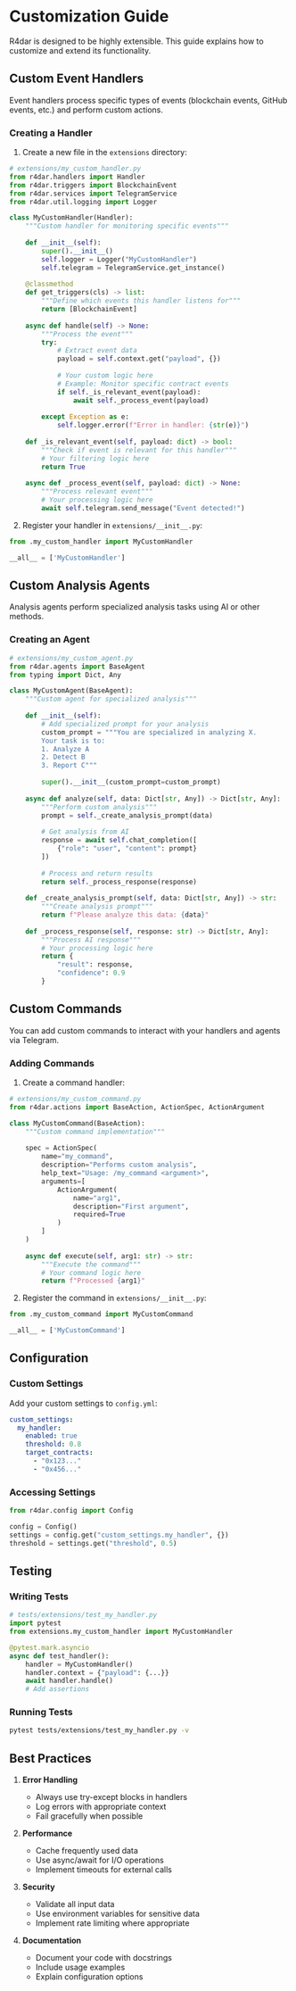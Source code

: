 # Customization Guide

R4dar is designed to be highly extensible. This guide explains how to customize and extend its functionality.

## Custom Event Handlers

Event handlers process specific types of events (blockchain events, GitHub events, etc.) and perform custom actions.

### Creating a Handler

1. Create a new file in the `extensions` directory:

```python
# extensions/my_custom_handler.py
from r4dar.handlers import Handler
from r4dar.triggers import BlockchainEvent
from r4dar.services import TelegramService
from r4dar.util.logging import Logger

class MyCustomHandler(Handler):
    """Custom handler for monitoring specific events"""
    
    def __init__(self):
        super().__init__()
        self.logger = Logger("MyCustomHandler")
        self.telegram = TelegramService.get_instance()
        
    @classmethod
    def get_triggers(cls) -> list:
        """Define which events this handler listens for"""
        return [BlockchainEvent]
        
    async def handle(self) -> None:
        """Process the event"""
        try:
            # Extract event data
            payload = self.context.get("payload", {})
            
            # Your custom logic here
            # Example: Monitor specific contract events
            if self._is_relevant_event(payload):
                await self._process_event(payload)
                
        except Exception as e:
            self.logger.error(f"Error in handler: {str(e)}")
            
    def _is_relevant_event(self, payload: dict) -> bool:
        """Check if event is relevant for this handler"""
        # Your filtering logic here
        return True
        
    async def _process_event(self, payload: dict) -> None:
        """Process relevant event"""
        # Your processing logic here
        await self.telegram.send_message("Event detected!")
```

2. Register your handler in `extensions/__init__.py`:

```python
from .my_custom_handler import MyCustomHandler

__all__ = ['MyCustomHandler']
```

## Custom Analysis Agents

Analysis agents perform specialized analysis tasks using AI or other methods.

### Creating an Agent

```python
# extensions/my_custom_agent.py
from r4dar.agents import BaseAgent
from typing import Dict, Any

class MyCustomAgent(BaseAgent):
    """Custom agent for specialized analysis"""
    
    def __init__(self):
        # Add specialized prompt for your analysis
        custom_prompt = """You are specialized in analyzing X.
        Your task is to:
        1. Analyze A
        2. Detect B
        3. Report C"""
        
        super().__init__(custom_prompt=custom_prompt)
        
    async def analyze(self, data: Dict[str, Any]) -> Dict[str, Any]:
        """Perform custom analysis"""
        prompt = self._create_analysis_prompt(data)
        
        # Get analysis from AI
        response = await self.chat_completion([
            {"role": "user", "content": prompt}
        ])
        
        # Process and return results
        return self._process_response(response)
        
    def _create_analysis_prompt(self, data: Dict[str, Any]) -> str:
        """Create analysis prompt"""
        return f"Please analyze this data: {data}"
        
    def _process_response(self, response: str) -> Dict[str, Any]:
        """Process AI response"""
        # Your processing logic here
        return {
            "result": response,
            "confidence": 0.9
        }
```

## Custom Commands

You can add custom commands to interact with your handlers and agents via Telegram.

### Adding Commands

1. Create a command handler:

```python
# extensions/my_custom_command.py
from r4dar.actions import BaseAction, ActionSpec, ActionArgument

class MyCustomCommand(BaseAction):
    """Custom command implementation"""
    
    spec = ActionSpec(
        name="my_command",
        description="Performs custom analysis",
        help_text="Usage: /my_command <argument>",
        arguments=[
            ActionArgument(
                name="arg1",
                description="First argument",
                required=True
            )
        ]
    )
    
    async def execute(self, arg1: str) -> str:
        """Execute the command"""
        # Your command logic here
        return f"Processed {arg1}"
```

2. Register the command in `extensions/__init__.py`:

```python
from .my_custom_command import MyCustomCommand

__all__ = ['MyCustomCommand']
```

## Configuration

### Custom Settings

Add your custom settings to `config.yml`:

```yaml
custom_settings:
  my_handler:
    enabled: true
    threshold: 0.8
    target_contracts:
      - "0x123..."
      - "0x456..."
```

### Accessing Settings

```python
from r4dar.config import Config

config = Config()
settings = config.get("custom_settings.my_handler", {})
threshold = settings.get("threshold", 0.5)
```

## Testing

### Writing Tests

```python
# tests/extensions/test_my_handler.py
import pytest
from extensions.my_custom_handler import MyCustomHandler

@pytest.mark.asyncio
async def test_handler():
    handler = MyCustomHandler()
    handler.context = {"payload": {...}}
    await handler.handle()
    # Add assertions
```

### Running Tests

```bash
pytest tests/extensions/test_my_handler.py -v
```

## Best Practices

1. **Error Handling**
   - Always use try-except blocks in handlers
   - Log errors with appropriate context
   - Fail gracefully when possible

2. **Performance**
   - Cache frequently used data
   - Use async/await for I/O operations
   - Implement timeouts for external calls

3. **Security**
   - Validate all input data
   - Use environment variables for sensitive data
   - Implement rate limiting where appropriate

4. **Documentation**
   - Document your code with docstrings
   - Include usage examples
   - Explain configuration options 